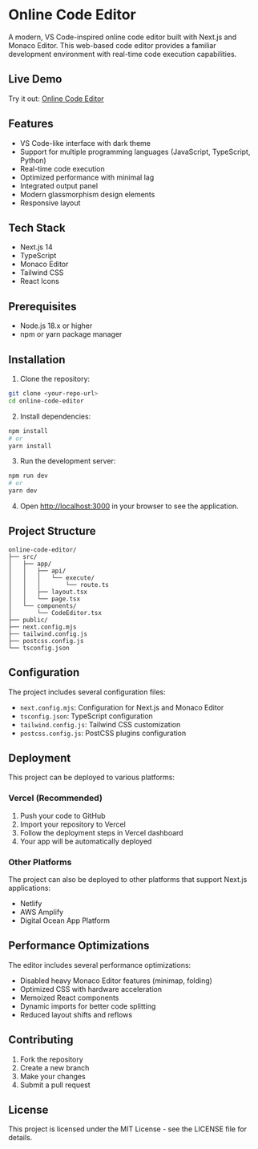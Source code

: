# Online Code Editor

A modern, VS Code-inspired online code editor built with Next.js and Monaco Editor. This web-based code editor provides a familiar development environment with real-time code execution capabilities.

## Live Demo

Try it out: [Online Code Editor](https://online-code-editor-mqm6g3hyj-aj0070s-projects.vercel.app/)

## Features

- VS Code-like interface with dark theme
- Support for multiple programming languages (JavaScript, TypeScript, Python)
- Real-time code execution
- Optimized performance with minimal lag
- Integrated output panel
- Modern glassmorphism design elements
- Responsive layout

## Tech Stack

- Next.js 14
- TypeScript
- Monaco Editor
- Tailwind CSS
- React Icons

## Prerequisites

- Node.js 18.x or higher
- npm or yarn package manager

## Installation

1. Clone the repository:
```bash
git clone <your-repo-url>
cd online-code-editor
```

2. Install dependencies:
```bash
npm install
# or
yarn install
```

3. Run the development server:
```bash
npm run dev
# or
yarn dev
```

4. Open [http://localhost:3000](http://localhost:3000) in your browser to see the application.

## Project Structure

```
online-code-editor/
├── src/
│   ├── app/
│   │   ├── api/
│   │   │   └── execute/
│   │   │       └── route.ts
│   │   ├── layout.tsx
│   │   └── page.tsx
│   └── components/
│       └── CodeEditor.tsx
├── public/
├── next.config.mjs
├── tailwind.config.js
├── postcss.config.js
└── tsconfig.json
```

## Configuration

The project includes several configuration files:

- `next.config.mjs`: Configuration for Next.js and Monaco Editor
- `tsconfig.json`: TypeScript configuration
- `tailwind.config.js`: Tailwind CSS customization
- `postcss.config.js`: PostCSS plugins configuration

## Deployment

This project can be deployed to various platforms:

### Vercel (Recommended)
1. Push your code to GitHub
2. Import your repository to Vercel
3. Follow the deployment steps in Vercel dashboard
4. Your app will be automatically deployed

### Other Platforms
The project can also be deployed to other platforms that support Next.js applications:
- Netlify
- AWS Amplify
- Digital Ocean App Platform

## Performance Optimizations

The editor includes several performance optimizations:
- Disabled heavy Monaco Editor features (minimap, folding)
- Optimized CSS with hardware acceleration
- Memoized React components
- Dynamic imports for better code splitting
- Reduced layout shifts and reflows

## Contributing

1. Fork the repository
2. Create a new branch
3. Make your changes
4. Submit a pull request

## License

This project is licensed under the MIT License - see the LICENSE file for details. 